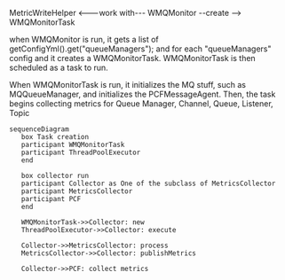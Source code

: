  

MetricWriteHelper  <---work with--- WMQMonitor --create --> WMQMonitorTask

when WMQMonitor is run, it gets a list of getConfigYml().get("queueManagers");
and for each "queueManagers" config and it creates a WMQMonitorTask.
WMQMonitorTask is then scheduled as a task to run.

When WMQMonitorTask is run, it initializes the MQ stuff, such as MQQueueManager, and initializes the PCFMessageAgent. 
Then, the task begins collecting metrics for Queue Manager, Channel, Queue, Listener, Topic 

```mermaid
sequenceDiagram
   box Task creation
   participant WMQMonitorTask
   participant ThreadPoolExecutor
   end

   box collector run
   participant Collector as One of the subclass of MetricsCollector
   participant MetricsCollector
   participant PCF
   end

   WMQMonitorTask->>Collector: new
   ThreadPoolExecutor->>Collector: execute

   Collector->>MetricsCollector: process
   MetricsCollector->>Collector: publishMetrics
     
   Collector->>PCF: collect metrics
```

